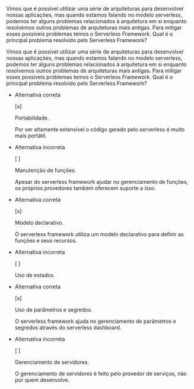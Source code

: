 Vimos que é possível utilizar uma série de arquiteturas para desenvolver nossas aplicações, mas quando estamos falando no modelo serverless, podemos ter alguns problemas relacionados à arquitetura em si enquanto resolvemos outros problemas de arquiteturas mais antigas. Para mitigar esses possíveis problemas temos o Serverless Framework. Qual é o principal problema resolvido pelo Serverless Framework?

Vimos que é possível utilizar uma série de arquiteturas para desenvolver nossas aplicações, mas quando estamos falando no modelo serverless, podemos ter alguns problemas relacionados à arquitetura em si enquanto resolvemos outros problemas de arquiteturas mais antigas. Para mitigar esses possíveis problemas temos o Serverless Framework. Qual é o principal problema resolvido pelo Serverless Framework?

- Alternativa correta
    
    [x] 
    
    Portabilidade.
    
    Por ser altamente extensível o código gerado pelo serverless é muito mais portátil.
    
- Alternativa incorreta
    
    [ ] 
    
    Manutenção de funções.
    
    Apesar do serverless framework ajudar no gerenciamento de funções, os próprios provedores também oferecem suporte a isso.
    
- Alternativa correta
    
    [x] 
    
    Modelo declarativo.
    
    O serverless framework utiliza um modelo declarativo para definir as funções e seus recursos.
    
- Alternativa incorreta
    
    [ ] 
    
    Uso de estados.
    
- Alternativa correta
    
    [x] 
    
    Uso de parâmetros e segredos.
    
    O serverless framework ajuda no gerenciamento de parâmetros e segredos através do serverless dashboard.
    
- Alternativa incorreta
    
    [ ] 
    
    Gerenciamento de servidores.
    
    O gerenciamento de servidores é feito pelo provedor de serviços, não por quem desenvolve.